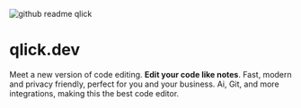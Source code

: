 ![github readme qlick](https://github.com/zenvio-net/qlick/assets/98414850/d87dccec-dce7-4adc-a62a-d954b519d68b)
# qlick.dev
Meet a new version of code editing. **Edit your code like notes**. Fast, modern and privacy friendly, perfect for you and your business. Ai, Git, and more integrations, making this the best code editor.

